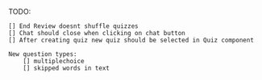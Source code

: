 TODO:

    [] End Review doesnt shuffle quizzes
    [] Chat should close when clicking on chat button
    [] After creating quiz new quiz should be selected in Quiz component

    New question types:
        [] multiplechoice
        [] skipped words in text